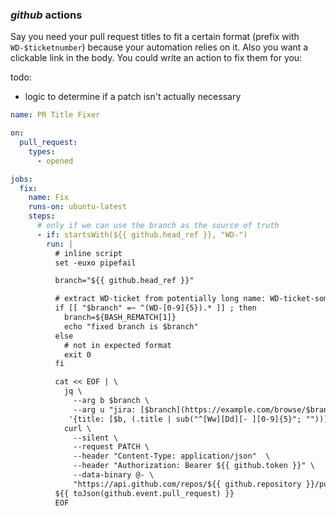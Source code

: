 ---
---

### _github_ actions

Say you need your pull request titles to fit a certain format
(prefix with `WD-$ticketnumber`) because your automation relies on it.
Also you want a clickable link in the body.
You could write an action to fix them for you:

todo:

- logic to determine if a patch isn't actually necessary

```yaml
name: PR Title Fixer

on:
  pull_request:
    types:
      - opened

jobs:
  fix:
    name: Fix
    runs-on: ubuntu-latest
    steps:
      # only if we can use the branch as the source of truth
      - if: startsWith(${{ github.head_ref }}, "WD-")
        run: |
          # inline script
          set -euxo pipefail

          branch="${{ github.head_ref }}"

          # extract WD-ticket from potentially long name: WD-ticket-some-description
          if [[ "$branch" =~ ^(WD-[0-9]{5}).* ]] ; then
            branch=${BASH_REMATCH[1]}
            echo "fixed branch is $branch"
          else
            # not in expected format
            exit 0
          fi

          cat << EOF | \
            jq \
              --arg b $branch \
              --arg u "jira: [$branch](https://example.com/browse/$branch)" \
             '{title: [$b, (.title | sub("^[Ww][Dd][- ][0-9]{5}"; ""))] | join(" "), body: [$u, .body] | join("\n\n")}' | \
            curl \
              --silent \
              --request PATCH \
              --header "Content-Type: application/json"  \
              --header "Authorization: Bearer ${{ github.token }}" \
              --data-binary @- \
              "https://api.github.com/repos/${{ github.repository }}/pulls/${{ github.event.number }}" > /dev/null
          ${{ toJson(github.event.pull_request) }}
          EOF
```
